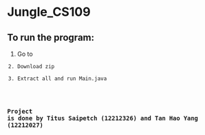 # Jungle_CS109
## To run the program:
  1. Go to <Code>
  2. Download zip
  3. Extract all and run Main.java

### Project is done by Titus Saipetch (12212326) and Tan Hao Yang (12212027)

